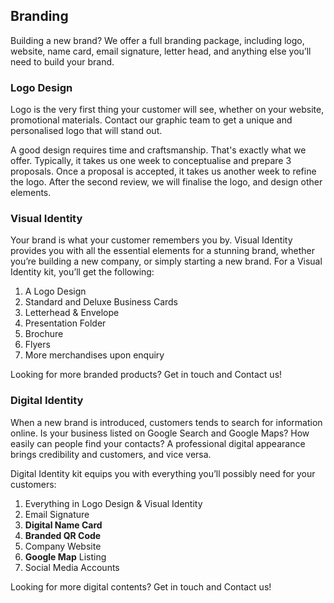 
## Branding

Building a new brand? We offer a full branding package, including logo, website, name card, email signature, letter head, and anything else you’ll need to build your brand.

### Logo Design

Logo is the very first thing your customer will see, whether on your website, promotional materials. Contact our graphic team to get a unique and personalised logo that will stand out.

A good design requires time and craftsmanship. That's exactly what we offer. Typically, it takes us one week to conceptualise and prepare 3 proposals. Once a proposal is accepted, it takes us another week to refine the logo. After the second review, we will finalise the logo, and design other elements.

### Visual Identity

Your brand is what your customer remembers you by. Visual Identity provides you with all the essential elements for a stunning brand, whether you’re building a new company, or simply starting a new brand. For a Visual Identity kit, you’ll get the following:

1. A Logo Design
1. Standard and Deluxe Business Cards
1. Letterhead & Envelope
1. Presentation Folder
1. Brochure
1. Flyers
1. More merchandises upon enquiry

Looking for more branded products? Get in touch and Contact us!

### Digital Identity

When a new brand is introduced, customers tends to search for information online. Is your business listed on Google Search and Google Maps? How easily can people find your contacts? A professional digital appearance brings credibility and customers, and vice versa.

Digital Identity kit equips you with everything you’ll possibly need for your customers:

1. Everything in Logo Design & Visual Identity
1. Email Signature
1. **Digital Name Card**
1. **Branded QR Code**
1. Company Website
1. **Google Map** Listing
1. Social Media Accounts

Looking for more digital contents? Get in touch and Contact us!